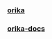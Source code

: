 

### [orika](https://github.com/orika-mapper/orika)


### [orika-docs](http://orika-mapper.github.io/orika-docs/)